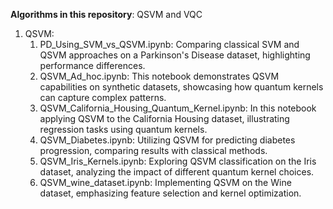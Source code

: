**Algorithms in this repository**: QSVM and VQC
1. QSVM:
     1. PD_Using_SVM_vs_QSVM.ipynb: Comparing classical SVM and QSVM approaches on a Parkinson's Disease dataset, highlighting performance differences.
     2. QSVM_Ad_hoc.ipynb: This notebook demonstrates QSVM capabilities on synthetic datasets, showcasing how quantum kernels can capture complex patterns.
     3. QSVM_California_Housing_Quantum_Kernel.ipynb: In this notebook applying QSVM to the California Housing dataset, illustrating regression tasks using quantum kernels.
     4. QSVM_Diabetes.ipynb: Utilizing QSVM for predicting diabetes progression, comparing results with classical methods.
     5. QSVM_Iris_Kernels.ipynb: Exploring QSVM classification on the Iris dataset, analyzing the impact of different quantum kernel choices.
     6. QSVM_wine_dataset.ipynb: Implementing QSVM on the Wine dataset, emphasizing feature selection and kernel optimization.
